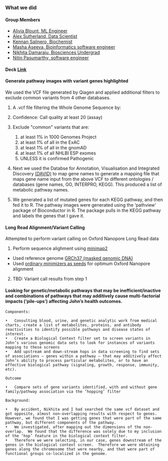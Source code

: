 
### What we did

#### Group Members

- [Alivia Blount, ML Engineer]()
- [Alex Sutherland, Data Scientist]()
- [Kennan Salinero, Biochemist]()
- [Masha Aseeva, Bioinformatics software engineer]()
- [Nikhita Damaraju, Biosciences Undergrad]()
- [Nitin Pasumarthy, software engineer]()

#### Deck [Link](https://docs.google.com/presentation/d/1ZXT5jUo6xXdOTiBgAHEMkdiA7NQvlT2sAEywak2mAVI/edit#slide=id.g5b3afa7024_3_0)

#### Generate pathway images with variant genes highlighted

We used the VCF file generated by Qiagen and applied additional filters to exclude common variants from 4 other databases.

1. A .vcf file filtering the Whole Genome Sequence by:
 1. Confidence: Call quality at least 20 (assay)
 2. Exclude "common" variants that are:
     1.  at least 1% in 1000 Genomes Project
     2.  at least 1% of all in the ExAC
     3.  at least 1% of all in the gnomAD
     4.  at least 1% of all NHLBI ESP exomes
     5. UNLESS it is confirmed Pathogenic
     
2. Next we used the Databse for Annotation, Visualisation and Integrated Discovery [(DAVID)](https://david-d.ncifcrf.gov/) to map gene names to generate a mapping file that maps gene name input from the above VCF to different ontologies / databases (gene names, GO, INTERPRO, KEGG). This produced a list of metabolic pathway names.

3. We generated a list of mutated genes for each KEGG pathway, and then fed it to R. The pathway images were generated using the ‘pathview’ package of Bioconductor in R. The package pulls in the KEGG pathway and labels the genes that I gave it.

#### Long Read Alignment/Variant Calling

Attempted to perform variant calling on Oxford Nanopore Long Read data

1. Perform sequence alighment using [minimap2](https://github.com/lh3/minimap2)
 * Used reference genome [GRCh37 (masked genomic DNA)](ftp://ftp.ensembl.org/pub/grch37/current/fasta/homo_sapiens/dna/Homo_sapiens.GRCh37.dna_rm.primary_assembly.fa.gz)
 * Used [ordinary minimizers as seeds](https://github.com/lh3/minimap2#map-long-noisy-genomic-reads) for optimum Oxford Nanopore alignment

2. TBD: Variant call results from step 1

#### Looking for genetic/metabolic pathways that may be inefficient/inactive and combinations of pathways that may additively cause multi-factorial impacts (‘pile-ups’) affecting John’s health outcomes.

	Components:
	
	•	Consulting blood, urine, and genetic analytic work from medical charts, create a list of metabolites, proteins, and antibody reactivities to identify possible pathways and disease states of interest.
	•	Create a Biological Context filter set to screen variants in John’s various genomic data sets to look for instances of variants mapping to these screens
	•	Add upstream and down-stream hops in data screening to find sets of associations – genes within a pathway – that may additively affect John’s ability to process particular metabolites, or to have an effective biological pathway (signaling, growth, response, immunity, etc).
	
	Outcome
	
	•	Compare sets of gene variants identified, with and without gene family/pathway association via the ‘hopping’ filter
	
	Background:
	
	•	By accident, Nikhita and I had searched the same vcf dataset and got opposite, almost non-overlapping results with respect to genes.  However, we found that I was getting genes that were part of the same pathway, but different components of the pathway.
	•	We investigated, after mapping out the dimensions of the non-overlap.  We found that the difference was solely due to my inclusion of the ‘hop’ feature in the biological context filter.  
	•	Therefore we were selecting, in our case, genes downstream of the genes in the biological context screen.  Therefore we were obtaining genes along the chromosome that were nearby, and that were part of functional groups co-localized in the genome.



